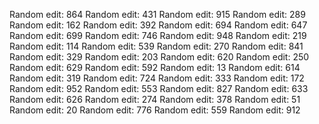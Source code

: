 
Random edit: 864
Random edit: 431
Random edit: 915
Random edit: 289
Random edit: 162
Random edit: 392
Random edit: 694
Random edit: 647
Random edit: 699
Random edit: 746
Random edit: 948
Random edit: 219
Random edit: 114
Random edit: 539
Random edit: 270
Random edit: 841
Random edit: 329
Random edit: 203
Random edit: 620
Random edit: 250
Random edit: 629
Random edit: 592
Random edit: 13
Random edit: 614
Random edit: 319
Random edit: 724
Random edit: 333
Random edit: 172
Random edit: 952
Random edit: 553
Random edit: 827
Random edit: 633
Random edit: 626
Random edit: 274
Random edit: 378
Random edit: 51
Random edit: 20
Random edit: 776
Random edit: 559
Random edit: 912